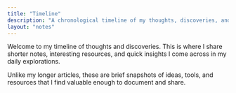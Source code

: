 ```yaml
---
title: "Timeline"
description: "A chronological timeline of my thoughts, discoveries, and resources I've found online."
layout: "notes"
---
```


Welcome to my timeline of thoughts and discoveries. This is where I share shorter notes, interesting resources, and quick insights I come across in my daily explorations.

Unlike my longer articles, these are brief snapshots of ideas, tools, and resources that I find valuable enough to document and share. 
